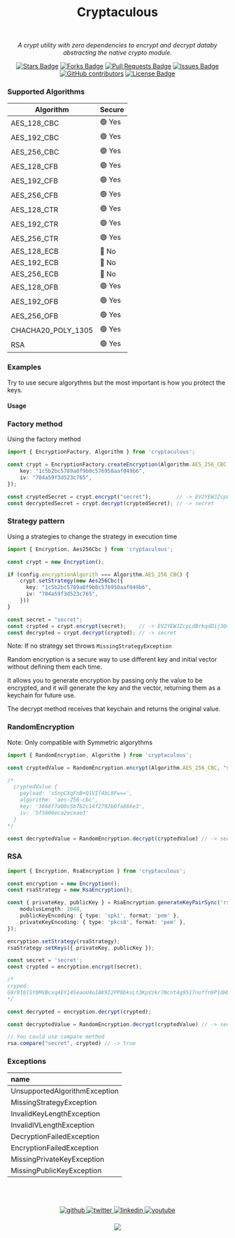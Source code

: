 <h1 align="center">Cryptaculous</h1>

<div align="center">
<br>

<i>A crypt utility with zero dependencies to encrypt and decrypt data ​​by abstracting the native crypto module.</i>

<a href="https://github.com/fdorantesm/cryptaculous/stargazers"><img src="https://img.shields.io/github/stars/fdorantesm/cryptaculous" alt="Stars Badge"/></a>
<a href="https://github.com/fdorantesm/cryptaculous/network/members"><img src="https://img.shields.io/github/forks/fdorantesm/cryptaculous" alt="Forks Badge"/></a>
<a href="https://github.com/fdorantesm/cryptaculous/pulls"><img src="https://img.shields.io/github/issues-pr/fdorantesm/cryptaculous?color=cyan" alt="Pull Requests Badge"/></a>
<a href="https://github.com/fdorantesm/cryptaculous/issues"><img src="https://img.shields.io/github/issues/fdorantesm/cryptaculous?color=red" alt="Issues Badge"/></a>
<a href="https://github.com/fdorantesm/cryptaculous/graphs/contributors"><img alt="GitHub contributors" src="https://img.shields.io/github/contributors/fdorantesm/cryptaculous"></a>
<a href="https://github.com/fdorantesm/cryptaculous/blob/master/LICENSE"><img src="https://img.shields.io/github/license/fdorantesm/cryptaculous?color=2b9348" alt="License Badge"/></a>
</div>

### Supported Algorithms

| Algorithm | Secure |
|--------------------|--------|
| AES_128_CBC        | 🟢 Yes |
| AES_192_CBC        | 🟢 Yes |
| AES_256_CBC        | 🟢 Yes |
| AES_128_CFB        | 🟢 Yes |
| AES_192_CFB        | 🟢 Yes |
| AES_256_CFB        | 🟢 Yes |
| AES_128_CTR        | 🟢 Yes |
| AES_192_CTR        | 🟢 Yes |
| AES_256_CTR        | 🟢 Yes |
| AES_128_ECB        | 🔴 No  |
| AES_192_ECB        | 🔴 No  |
| AES_256_ECB        | 🔴 No  |
| AES_128_OFB        | 🟢 Yes |
| AES_192_OFB        | 🟢 Yes |
| AES_256_OFB        | 🟢 Yes |
| CHACHA20_POLY_1305 | 🟢 Yes |
| RSA                | 🟢 Yes |

### Examples

Try to use secure algorythms but the most important is how you protect the keys.

#### Usage

### Factory method

Using the factory method

```ts
import { EncryptionFactory, Algorithm } from 'cryptaculous';

const crypt = EncryptionFactory.createEncryption(Algorithm.AES_256_CBC, {
    key: "1c5b2bc5789a0f9b0c576950aaf049b6",
    iv: "704a59f3d523c765",
});

const cryptedSecret = crypt.encrypt("secret");        // -> EV2YEWJZcpLdBrkqdDij3Q==
const decryptedSecret = crypt.decrypt(cryptedSecret); // -> secret
```

### Strategy pattern

Using a strategies to change the strategy in execution time

```ts
import { Encryption, Aes256Cbc } from 'cryptaculous';

const crypt = new Encryption();

if (config.encryptionAlgorith === Algorithm.AES_256_CBC) {
    crypt.setStrategy(new Aes256Cbc({
      key: "1c5b2bc5789a0f9b0c576950aaf049b6",
      iv: "704a59f3d523c765",
    }))
}

const secret = "secret";
const crypted = crypt.encrypt(secret);    // -> EV2YEWJZcpLdBrkqdDij3Q==
const decrypted = crypt.decrypt(crypted); // -> secret
```

Note: If no strategy set throws `MissingStrategyException`

Random encryption is a secure way to use different key and initial vector without defining them each time.

It allows you to generate encryption by passing only the value to be encrypted, and it will generate the key and the vector, returning them as a keychain for future use.

The decrypt method receives that keychain and returns the original value.

### RandomEncryption

Note: Only compatible with Symmetric algorythms

```ts
import { RandomEncryption, Algorithm } from 'cryptaculous';

const cryptedValue = RandomEncryption.encrypt(Algorithm.AES_256_CBC, "secret");

/*
  cryptedValue {
    payload: 'sSnpCXqFnB+Q1VIf4bL0Fw==',
    algorithm: 'aes-256-cbc',
    key: '3668f7a00c5b762c14f2792b0fa866e3',
    iv: '5f5806eca2eceae3'
  }
*/

const decryptedValue = RandomEncryption.decrypt(cryptedValue) // -> secret
```

### RSA

```ts
import { Encryption, RsaEncryption } from 'cryptaculous';

const encryption = new Encryption();
const rsaStrategy = new RsaEncryption();

const { privateKey, publicKey } = RsaEncryption.generateKeyPairSync('rsa', {
    modulusLength: 2048,
    publicKeyEncoding: { type: 'spki', format: 'pem' },
    privateKeyEncoding: { type: 'pkcs8', format: 'pem' },
});

encryption.setStrategy(rsaStrategy);
rsaStrategy.setKeys({ privateKey, publicKey });

const secret = 'secret';
const crypted = encryption.encrypt(secret); 

/*
cryped:
G8r816lSY0MVBcxq4EY14SeaoU4oIAK9I2PP8bksLt3KpVzkr7Ncnt4g9517noffn9P1dHbdwxvw9EIMjD4JtuR2okL4TK0BjgMlAoN07SikHmucmcoVF9IdFAK7FcT6LiEveVktSN+Wfu/nOQLH3t032Tk2aaS9vOVGo8j6LFSf5zZcJpgs4/mLh7Z25SUden47CFc2X18I+BUx6ufKfGulq3CLO4oyXGQ+Pw0BNLH5ZRr564kaJcrKx4Dr/ZxxdMVEj8N6K39MonVGebTlNCHbkJdFh0z/bklJXRaGeMke6homSD3yKvb7O45LOlz+fKme2MvCWl+8LLt4SB/cUQ==
*/

const decrypted = encryption.decrypt(crypted);

const decryptedValue = RandomEncryption.decrypt(cryptedValue) // -> secret

// You could use compare method
rsa.compare("secret", crypted) // -> true
```

### Exceptions

| name                          |
|:------------------------------|
| UnsupportedAlgorithmException |
| MissingStrategyException      |
| InvalidKeyLengthException     |
| InvalidIVLengthException      |
| DecryptionFailedException     |
| EncryptionFailedException     |
| MissingPrivateKeyException    |
| MissingPublicKeyException     |

<br>
<br>
<br>

<div align="center">
    <a href="https://github.com/fdorantesm" target="_blank">
        <img src=https://img.shields.io/badge/github-%2324292e.svg?&style=for-the-badge&logo=github&logoColor=white alt=github style="margin-bottom: 5px;" />
    </a>
    <a href="https://twitter.com/fdorantesm" target="_blank">
        <img src=https://img.shields.io/badge/twitter-%2300acee.svg?&style=for-the-badge&logo=twitter&logoColor=white alt=twitter style="margin-bottom: 5px;" />
    </a>
    <a href="https://linkedin.com/in/fdorantesm" target="_blank">
        <img src=https://img.shields.io/badge/linkedin-%231E77B5.svg?&style=for-the-badge&logo=linkedin&logoColor=white alt=linkedin style="margin-bottom: 5px;" />
    </a>
    <a href="https://www.youtube.com/user/FernandoDorantes" target="_blank">
        <img src=https://img.shields.io/badge/youtube-%23EE4831.svg?&style=for-the-badge&logo=youtube&logoColor=white alt=youtube style="margin-bottom: 5px;" />
    </a>
</div>

<br/>

<div align="center">
    <a href="https://paypal.me/fdorantesm" target="_blank" style="display: inline-block;">
        <img src="https://img.shields.io/badge/Donate-PayPal-blue.svg?style=flat-square&logo=paypal" />
    </a>
</div>  